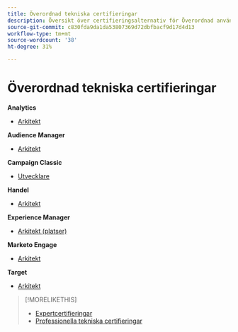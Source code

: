```yaml
---
title: Överordnad tekniska certifieringar
description: Översikt över certifieringsalternativ för Överordnad användare
source-git-commit: c830fda9da1da53807369d72dbfbacf9d17d4d13
workflow-type: tm+mt
source-wordcount: '38'
ht-degree: 31%

---
```


# Överordnad tekniska certifieringar


**Analytics** 

* [Arkitekt](/help/certifications/aa/aa-m-architect.md) <!--AD0-E207-->

**Audience Manager**

* [Arkitekt](/help/certifications/aam/aam-m-architect.md) <!--AD0-E454-->

**Campaign Classic**

* [Utvecklare](/help/certifications/acc/acc-m-developer.md) <!--AD0-E328-->

**Handel**

* [Arkitekt](/help/certifications/ac/ac-m-architect.md) <!--AD0-E718-->

**Experience Manager**

* [Arkitekt (platser)](/help/certifications/aem/aem-sites-m-architect.md) <!--AD0-E117-->

**Marketo Engage**

* [Arkitekt](/help/certifications/ame/ame-m-architect.md) <!--AD0-E556-->

**Target**

* [Arkitekt](/help/certifications/at/at-m-architect.md) <!--AD0-E407-->

>[!MORELIKETHIS]
>
>* [Expertcertifieringar](expert.md)
>* [Professionella tekniska certifieringar](professional.md)

